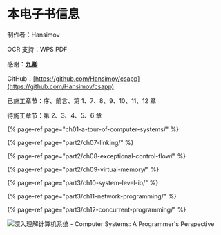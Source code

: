 # 本电子书信息

制作者：Hansimov

OCR 支持：WPS PDF

感谢：[**九卿**](https://github.com/taseikyo)

GitHub：[https://github.com/Hansimov/csapp](https://github.com/Hansimov/csapp)

已施工章节：序、前言、第 1、7、8、9、10、11、12 章

待施工章节：第 2、3、4、5、6 章

{% page-ref page="ch01-a-tour-of-computer-systems/" %}

{% page-ref page="part2/ch07-linking/" %}

{% page-ref page="part2/ch08-exceptional-control-flow/" %}

{% page-ref page="part2/ch09-virtual-memory/" %}

{% page-ref page="part3/ch10-system-level-io/" %}

{% page-ref page="part3/ch11-network-programming/" %}

{% page-ref page="part3/ch12-concurrent-programming/" %}



![&#x6DF1;&#x5165;&#x7406;&#x89E3;&#x8BA1;&#x7B97;&#x673A;&#x7CFB;&#x7EDF; - Computer Systems: A Programmer&apos;s Perspective](.gitbook/assets/shen-ru-li-jie-ji-suan-ji-xi-tong-yuan-shu-di-3-ban-.pdf..2020092219095231900.png)

